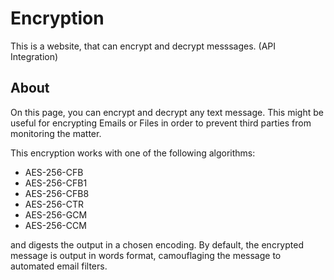 # Encryption
 This is a website, that can encrypt and decrypt messsages. (API Integration)

## About
 On this page, you can encrypt and decrypt any text message. This might be useful for encrypting Emails or Files in order to prevent third parties from monitoring the matter.
 
 This encryption works with one of the following algorithms:
 - AES-256-CFB
 - AES-256-CFB1
 - AES-256-CFB8
 - AES-256-CTR
 - AES-256-GCM
 - AES-256-CCM
 
 and digests the output in a chosen encoding. By default, the encrypted message is output in words format, camouflaging the message to automated email filters.
